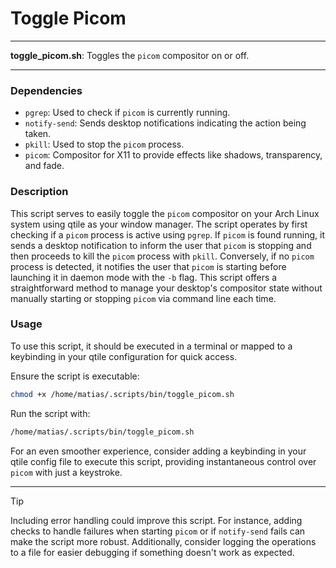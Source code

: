 # Toggle Picom

---

**toggle_picom.sh**: Toggles the `picom` compositor on or off.

---

### Dependencies

- `pgrep`: Used to check if `picom` is currently running.
- `notify-send`: Sends desktop notifications indicating the action being taken.
- `pkill`: Used to stop the `picom` process.
- `picom`: Compositor for X11 to provide effects like shadows, transparency, and fade.

### Description

This script serves to easily toggle the `picom` compositor on your Arch Linux system using qtile as your window manager. The script operates by first checking if a `picom` process is active using `pgrep`. If `picom` is found running, it sends a desktop notification to inform the user that `picom` is stopping and then proceeds to kill the `picom` process with `pkill`. Conversely, if no `picom` process is detected, it notifies the user that `picom` is starting before launching it in daemon mode with the `-b` flag. This script offers a straightforward method to manage your desktop's compositor state without manually starting or stopping `picom` via command line each time.

### Usage

To use this script, it should be executed in a terminal or mapped to a keybinding in your qtile configuration for quick access. 

Ensure the script is executable:

```bash
chmod +x /home/matias/.scripts/bin/toggle_picom.sh
```

Run the script with:

```bash
/home/matias/.scripts/bin/toggle_picom.sh
```

For an even smoother experience, consider adding a keybinding in your qtile config file to execute this script, providing instantaneous control over `picom` with just a keystroke.

---

> [!TIP] 
> Including error handling could improve this script. For instance, adding checks to handle failures when starting `picom` or if `notify-send` fails can make the script more robust. Additionally, consider logging the operations to a file for easier debugging if something doesn't work as expected.